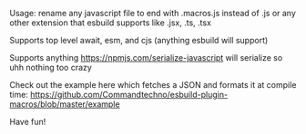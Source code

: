 Usage: rename any javascript file to end with .macros.js instead of .js or any other extension that esbuild supports like .jsx, .ts, .tsx

Supports top level await, esm, and cjs (anything esbuild will support)

Supports anything https://npmjs.com/serialize-javascript will serialize so uhh nothing too crazy

Check out the example here which fetches a JSON and formats it at compile time: https://github.com/Commandtechno/esbuild-plugin-macros/blob/master/example

Have fun!